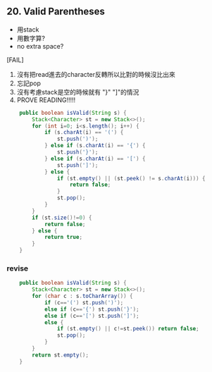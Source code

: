 ## 20. Valid Parentheses

* 用stack 
* 用數字算?
* no extra space?



[FAIL]

1. 沒有把read進去的character反轉所以比對的時候沒比出來
2. 忘記pop
3. 沒有考慮stack是空的時候就有 "}" "]"的情況
4. PROVE READING!!!!!

```java
    public boolean isValid(String s) {
        Stack<Character> st = new Stack<>();
        for (int i=0; i<s.length(); i++) {
            if (s.charAt(i) == '(') {
                st.push(')');
            } else if (s.charAt(i) == '{') {
                st.push('}');
            } else if (s.charAt(i) == '[') {
                st.push(']');
            } else {
                if (st.empty() || (st.peek() != s.charAt(i))) {
                    return false;
                }
                st.pop();
            }
        }
        if (st.size()!=0) {
            return false;
        } else {
            return true;
        }
    }
```

### revise

```java
    public boolean isValid(String s) {
        Stack<Character> st = new Stack<>();
        for (char c : s.toCharArray()) {
            if (c=='(') st.push(')');
            else if (c=='{') st.push('}');
            else if (c=='[') st.push(']');
            else {
                if (st.empty() || c!=st.peek()) return false;
                st.pop();
            }
        }
        return st.empty();
    }
```

